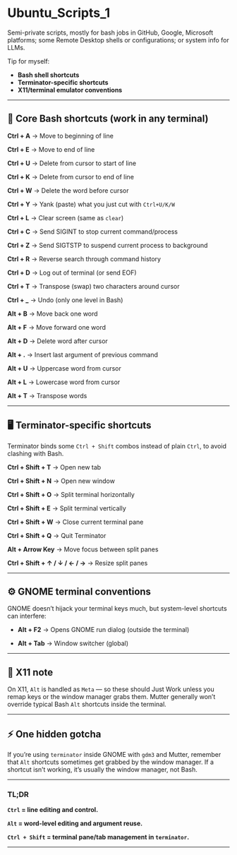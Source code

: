 # Ubuntu_Scripts_1
Semi-private scripts, mostly for bash jobs in GitHub, Google, Microsoft platforms; some Remote Desktop shells or configurations; or system info for LLMs. 


Tip for myself: 


* **Bash shell shortcuts**
* **Terminator-specific shortcuts**
* **X11/terminal emulator conventions**


---

## 📜 **Core Bash shortcuts (work in any terminal)**

**Ctrl + A** → Move to beginning of line

**Ctrl + E** → Move to end of line

**Ctrl + U** → Delete from cursor to start of line

**Ctrl + K** → Delete from cursor to end of line

**Ctrl + W** → Delete the word before cursor

**Ctrl + Y** → Yank (paste) what you just cut with `Ctrl+U/K/W`

**Ctrl + L** → Clear screen (same as `clear`)

**Ctrl + C** → Send SIGINT to stop current command/process

**Ctrl + Z** → Send SIGTSTP to suspend current process to background

**Ctrl + R** → Reverse search through command history

**Ctrl + D** → Log out of terminal (or send EOF)

**Ctrl + T** → Transpose (swap) two characters around cursor

**Ctrl + \_** → Undo (only one level in Bash)

**Alt + B** → Move back one word

**Alt + F** → Move forward one word

**Alt + D** → Delete word after cursor

**Alt + .** → Insert last argument of previous command

**Alt + U** → Uppercase word from cursor

**Alt + L** → Lowercase word from cursor

**Alt + T** → Transpose words

---

## 🖥️ **Terminator-specific shortcuts**

Terminator binds some `Ctrl + Shift` combos instead of plain `Ctrl`, to avoid clashing with Bash.

**Ctrl + Shift + T** → Open new tab

**Ctrl + Shift + N** → Open new window

**Ctrl + Shift + O** → Split terminal horizontally

**Ctrl + Shift + E** → Split terminal vertically

**Ctrl + Shift + W** → Close current terminal pane

**Ctrl + Shift + Q** → Quit Terminator

**Alt + Arrow Key** → Move focus between split panes

**Ctrl + Shift + ↑ / ↓ / ← / →** → Resize split panes


---

## ⚙️ **GNOME terminal conventions**

GNOME doesn’t hijack your terminal keys much, but system-level shortcuts can interfere:

* **Alt + F2** → Opens GNOME run dialog (outside the terminal)

* **Alt + Tab** → Window switcher (global)

---

## 🧩 **X11 note**

On X11, `Alt` is handled as `Meta` — so these should Just Work unless you remap keys or the window manager grabs them. Mutter generally won’t override typical Bash `Alt` shortcuts inside the terminal.

---

## ⚡ **One hidden gotcha**

If you’re using `terminator` inside GNOME with `gdm3` and Mutter, remember that `Alt` shortcuts sometimes get grabbed by the window manager. If a shortcut isn’t working, it’s usually the window manager, not Bash.

---

### **TL;DR**

**`Ctrl` = line editing and control.**

**`Alt` = word-level editing and argument reuse.**

**`Ctrl + Shift` = terminal pane/tab management in `terminator`.**

---
